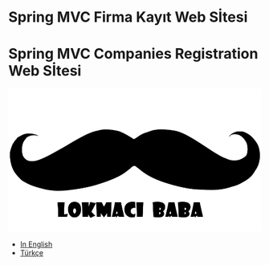# Spring MVC Firma Kayıt Web Sİtesi
# Spring MVC Companies Registration Web Sİtesi
![logo](/SS/logo.png)
- [In English ](https://github.com/ugurilgin/Java-Otomasyon-Spring-MVC/blob/main/ENGLISH.md) 
- [Türkçe ](https://github.com/ugurilgin/Java-Otomasyon-Spring-MVC/blob/main/TURKISH.md) 